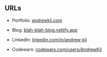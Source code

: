 ## URLs

- Portfolio: <a href="andrewkil.com" target="_blank">andrewkil.com</a>

- Blog: <a href="https://blah-blah-blog.netlify.app/" target="_blank">blah-blah-blog.netlify.app</a>

- LinkedIn: <a href="https://www.linkedin.com/in/andrew-kil/" target="_blank">linkedin.com/in/andrew-kil</a>

- Codewars: <a href="https://www.codewars.com/users/AndrewKil" target="_blank">codewars.com/users/AndrewKil</a>

<!--
**Andrew-Kil/Andrew-Kil** is a ✨ _special_ ✨ repository because its `README.md` (this file) appears on your GitHub profile.

Here are some ideas to get you started:

- 🔭 I’m currently working on ...
- 🌱 I’m currently learning ...
- 👯 I’m looking to collaborate on ...
- 🤔 I’m looking for help with ...
- 💬 Ask me about ...
- 📫 How to reach me: ...
- 😄 Pronouns: ...
- ⚡ Fun fact: ...
-->
